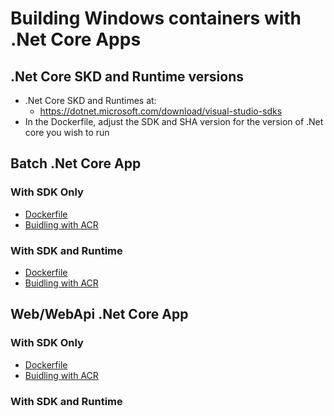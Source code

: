 # Building Windows containers with .Net Core Apps

## .Net Core SKD and Runtime versions

- .Net Core SKD and Runtimes at:
  - https://dotnet.microsoft.com/download/visual-studio-sdks
- In the Dockerfile, adjust the SDK and SHA version for the version of .Net core you wish to run

## Batch .Net Core App

### With SDK Only

- [Dockerfile](batchapp/Dockerfile)
- [Buidling with ACR](batchapp/buildbatchapp.sh)

### With SDK and Runtime

- [Dockerfile](batchapp/DockerfileFinal)
- [Buidling with ACR](batchapp/buildbatchappfinal.sh)


## Web/WebApi .Net Core App

### With SDK Only

- [Dockerfile](webapp/Dockerfile)
- [Buidling with ACR](webapp/buildbatchapp.sh)

### With SDK and Runtime
